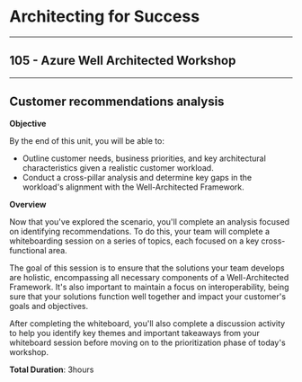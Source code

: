 # Architecting for Success

---

## 105 - Azure Well Architected Workshop

---

## Customer recommendations analysis

**Objective**

By the end of this unit, you will be able to: 
* Outline customer needs, business priorities, and key architectural characteristics given a realistic customer workload.
* Conduct a cross-pillar analysis and determine key gaps in the workload's alignment with the Well-Architected Framework.

**Overview**

Now that you've explored the scenario, you'll complete an analysis focused on identifying recommendations. To do this, your team will complete a whiteboarding session on a series of topics, each focused on a key cross-functional area.  

The goal of this session is to ensure that the solutions your team develops are holistic, encompassing all necessary components of a Well-Architected Framework. It's also important to maintain a focus on interoperability, being sure that your solutions function well together and impact your customer's goals and objectives.

After completing the whiteboard, you'll also complete a discussion activity to help you identify key themes and important takeaways from your whiteboard session before moving on to the prioritization phase of today's workshop.

**Total Duration**: 3hours
